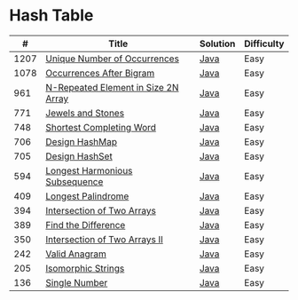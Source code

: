 Hash Table
========

| # | Title | Solution | Difficulty |
|---| ----- | -------- | ---------- |
|1207|[Unique Number of Occurrences](https://leetcode.com/problems/unique-number-of-occurrences/)|[Java](src/easy/UniqueNumberOfOccurrences.java)|Easy|
|1078|[Occurrences After Bigram](https://leetcode.com/problems/occurrences-after-bigram/)|[Java](src/easy/OccurrencesAfterBigram.java)|Easy|
|961|[N-Repeated Element in Size 2N Array](https://leetcode.com/problems/n-repeated-element-in-size-2n-array/)|[Java](src/easy/NRepeatedElementInSize2NArray.java)|Easy|
|771|[Jewels and Stones](https://leetcode.com/problems/jewels-and-stones/)|[Java](src/easy/JewelsAndStones.java)|Easy|
|748|[Shortest Completing Word](https://leetcode.com/problems/shortest-completing-word/)|[Java](src/easy/ShortestCompletingWord.java)|Easy|
|706|[Design HashMap](https://leetcode.com/problems/design-hashmap/)|[Java](src/easy/DesignHashMap.java)|Easy|
|705|[Design HashSet](https://leetcode.com/problems/design-hashset/)|[Java](src/easy/DesignHashSet.java)|Easy|
|594|[Longest Harmonious Subsequence](https://leetcode.com/problems/longest-harmonious-subsequence/)|[Java](src/easy/LongestHarmoniousSubsequence.java)|Easy|
|409|[Longest Palindrome](https://leetcode.com/problems/longest-palindrome/)|[Java](src/easy/LongestPalindrome.java)|Easy|
|394|[Intersection of Two Arrays](https://leetcode.com/problems/intersection-of-two-arrays/)|[Java](src/easy/IntersectionOfTwoArrays.java)|Easy|
|389|[Find the Difference](https://leetcode.com/problems/find-the-difference/)|[Java](src/easy/FindTheDifference.java)|Easy|
|350|[Intersection of Two Arrays II](https://leetcode.com/problems/intersection-of-two-arrays-ii/)|[Java](src/easy/IntersectionOfTwoArraysII.java)|Easy|
|242|[Valid Anagram](https://leetcode.com/problems/valid-anagram/)|[Java](src/easy/ValidAnagram.java)|Easy|
|205|[Isomorphic Strings](https://leetcode.com/problems/isomorphic-strings/)|[Java](src/easy/IsomorphicStrings.java)|Easy|
|136|[Single Number](https://leetcode.com/problems/single-number/)|[Java](src/easy/SingleNumber.java)|Easy|
